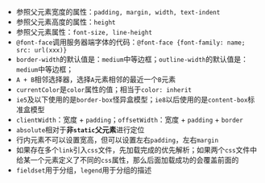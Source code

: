 * 参照父元素宽度的属性：`padding, margin, width, text-indent`
* 参照父元素高度的属性：`height`
* 参照父元素属性：`font-size, line-height`
* `@font-face`调用服务器端字体的代码：`@font-face {font-family: name; src: url(xxx)}`
* `border-width`的默认值是：`medium`中等边框；`outline-width`的默认值是：`medium`中等边框；
* `A + B`相邻选择器，选择`A`元素相邻的最近一个`B`元素
* `currentColor`是`color`属性的值；相当于`color: inherit`
* `ie5`及以下使用的是`border-box`怪异盒模型；`ie8`以后使用的是`content-box`标准盒模型
* `clientWidth`：宽度 + `padding`；`offsetWidth`：宽度 + `padding` + `border`
* `absolute`相对于**非`static`父元素**进行定位
* 行内元素不可以设置宽高，但可以设置左右`padding`，左右`margin`
* 如果存在多个`link`引入`css`文件，先加载完成的优先解析；如果两个`css`文件中给某一个元素定义了不同的`css`属性，那么后面加载成功的会覆盖前面的
* `fieldset`用于分组，`legend`用于分组的描述